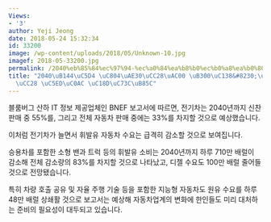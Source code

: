 ```yaml
---
Views:
- '3'
author: Yeji Jeong
date: 2018-05-24 15:32:34
id: 33200
image: /wp-content/uploads/2018/05/Unknown-10.jpg
imagef: 2018-05-33200.jpg
permalink: /2040%eb%85%84%ec%97%94-%ec%a0%84%ea%b8%b0%ec%b0%a8%ea%b0%80-%eb%8c%80%ec%84%b8-%ed%9c%98%eb%b0%9c%ec%9c%a0%ec%b0%a8-%ec%97%ad%ec%82%ac-%ec%86%8d%ec%9c%bc%eb%a1%9c/
title: "2040\uB144\uC5D4 \uC804\uAE30\uCC28\uAC00 \uB300\uC138&#8230;\uD718\uBC1C\uC720\
  \uCC28 \uC5ED\uC0AC \uC18D\uC73C\uB85C"
---
```


블룸버그 산하 IT 정보 제공업체인 BNEF 보고서에 따르면, 전기차는 2040년까지 신찬 판매 중 55%를, 그리고 전체 자동차 판매 중에는 33%를 차지할 것으로 예상했습니다.

이처럼 전기차가 늘면서 휘발유 자동차 수요는 급격히 감소할 것으로 보여집니다.

승용차를 포함한 소형 밴과 트럭 등의 휘발유 소비는 2040년까지 하루 710만 배럴이 감소해 전체 감소량의 83%를 차지할 것으로 나타났고, 디젤 수요도 100만 배럴 줄어들 것으로 전망됐습니다.

특히 차량 호출 공유 및 자율 주행 기술 등을 포함한 지능형 자동차도 원유 수요를 하루 48만 배럴 상쇄활 것으로 보고서는 예상해 자동차업계의 변화에 한인들도 미리 대처하는 준비의 필요성이 대두되고 있습니다.